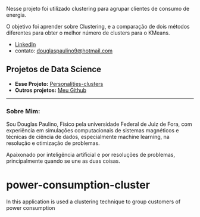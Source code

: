 
Nesse projeto foi utilizado clustering para agrupar clientes de consumo de energia.

O objetivo foi aprender sobre Clustering, e a comparação de dois métodos diferentes para obter o melhor número de clusters para o KMeans.


* [LinkedIn](https://www.linkedin.com/in/douglas-paulino-77a9a1180/)
* contato: douglaspaulino9@hotmail.com

## Projetos de Data Science

* **Esse Projeto:** [Personalities-clusters](https://github.com/DouglasPaulino99/power-consumption-cluster)
* **Outros projetos:**  [Meu Github](https://github.com/DouglasPaulino99/)

---

### Sobre Mim:

Sou Douglas Paulino, Físico pela universidade Federal de Juiz de Fora, com experiência em simulações computacionais de sistemas magnéticos e técnicas de ciência de dados, especialmente machine learning, na resolução e otimização de problemas.

Apaixonado por inteligência artificial e por resoluções de problemas, principalmente quando se une as duas coisas.



# power-consumption-cluster
In this application is used a clustering technique to group customers of power consumption
